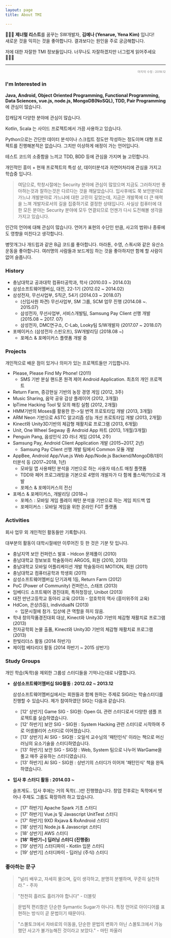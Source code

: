 ```yaml
---
layout: page
title: About TMI

---
```


<p class="message">
  👩🏻‍💻 <strong>제너럴 리스트</strong>를 꿈꾸는 SW개발자, <strong>김예나 (Yenarue, Yena Kim)</strong> 입니다!
  <br/>
  새로운 것을 익히는 것을 좋아합니다. 결과보다는 원인을 주로 궁금해합니다.
</p>

저에 대한 자잘한 TMI 정보들입니다. 너무나도 자잘하겠지만 너그럽게 읽어주세요 🙇🏻‍♀️

---
<div style="text-align: right; color: grey; font-size: 0.6rem">마지막 수정 : 2019.12</div>

### I'm Interested in

**Java, Android, Object Oriented Programming, Functional Programming, Data Sciences, vue.js, node.js, MongoDB(NoSQL),  TDD, Pair Programming** 에 관심이 많습니다.

잡캐답게 다양한 분야에 관심이 많습니다.

Kotlin, Scala 는 사이드 프로젝트에서 가끔 사용하고 있습니다.

Python으로는 간단한 데이터 분석이나 스크립트 정도만 작성하는 정도이며 대형 프로젝트를 진행해본적은 없습니다. 그치만 이상하게 애정이 가는 언어입니다.

테스트 코드의 소중함을 느끼고 TDD, BDD 등에 관심을 가지며 늘 고민합니다.

개인적인 흥미 + 현재 프로젝트의 특성 상, 데이터분석과 자연어처리에 관심을 가지고 학습중 입니다.

> 여담으로, 학창시절에는 Security 분야에 관심이 많았으며 지금도 그러하지만 좋아하는것과 잘하는것은 다르다는 것을 깨달았습니다. 입사후에도 쭉 보안분야로 가느냐 개발분야로 가느냐에 대한 고민이 깊었는데, 지금은 개발쪽에 더 큰 매력을 느껴 개발자로서의 길을 집중하기로 결정한 상태입니다. 사실상 컴퓨터에 대한 모든 분야는 Security 분야에 모두 연결되므로 언젠가 다시 도전해볼 생각을 가지고 있습니다.

인간의 언어에 대해 관심이 많습니다. 언어가 표현의 수단인 만큼, 사고의 범위나 종류에도 영향을 미친다고 생각합니다.

병맛개그나 개드립과 같은 B급 코드를 좋아합니다. 마라톤, 수영, 스쿼시와 같은 유산소 운동을 좋아합니다. 여러명의 사람들과 보드게임 하는 것을 좋아하지만 함께 할 사람이 없어 슬픕니다.

### History

* 충남대학교 공과대학 컴퓨터공학과, 학사 (2010.03 ~ 2014.03)
* 삼성소프트웨어멤버십, 대전, 22-1기 (2012.02 ~ 2014.02)
* 삼성전자, 무선사업부, S직군, 54기 (2014.03 ~ 2018.07)
  * (신입사원 파견) 무선사업부, SM 그룹, SCM 업무 진행 (2014.08 ~. 2015.07)
  * 삼성전자, 무선사업부, 서비스개발팀, Samsung Pay Client 선행 개발 (2015.08 ~ 2017. 07)
  * 삼성전자, DMC연구소, C-Lab, Looky팀 S/W개발자 (2017.07 ~ 2018.07)
* 포메이커스 (삼성전자 스핀오프), SW개발리딩 (2018.08 ~)
  * 포메스 & 포메이커스 플랫폼 개발 중

### Projects

개인적으로 배운 점이 있거나 의미가 있는 프로젝트들만 기입합니다.

* Please, Please Find My Phone! (2011)
  * SMS 기반 분실 핸드폰 원격 제어 Android Application. 최초의 개인 프로젝트
* Return Farm, 증강현실 기반의 농장 경영 게임 (2012, 3주)
* Music Sharing, 음악 공유 감상 플레이어 (2012, 3개월)
* IpTime Hacking Tool 및 모의 해킹 실험 (2012, 2개월)
* HMM기반의 Moses를 활용한 한->일 번역 프로토타입 개발 (2013, 3개월)
* ARM Neon 기반으로 ASTC 알고리즘 성능 개선 프로토타입 개발 (2013, 2개월)
* Kinect와 Unity3D기반의 체감형 재활치료 프로그램 (2013, 6개월)
* Unit, One Wheel Segway 중 Android App 파트 (2013, 1개월/3개월)
* Penguin Pang, 음성인식 2D 러너 게임 (2014, 2주)
* Samsung Pay, Android Client Application 개발 (2015~2017, 2년)
  * Samsung Pay Client 선행 개발 팀에서 Common 모듈 개발
* AppBee, Android App/Vue.js Web App/Node.js Backend/MongoDB/데이터분석 등 (2017~2018, 1년)
  * 모바일 앱 사용패턴 분석을 기반으로 하는 사용자 테스트 매칭 플랫폼
  * TDD와 페어 프로그래밍을 기본으로 4명의 개발자가 다 함께 풀스택(?!)으로 개발
  * 포메스 & 포메이커스의 전신
* 포메스 & 포메이커스, 개발리딩 (2018~)
  * 포메스 : 모바일 게임 플레이 패턴 분석을 기반으로 하는 게임 피드백 앱
  * 포메이커스 : 모바일 게임을 위한 온라인 FGT 플랫폼

### Activities

회사 업무 외 개인적인 활동들만 기록합니다.

대부분의 활동이 대학시절에만 이루어진 듯 한 것은 기분 탓 입니다.

* 충남지역 보안 컨퍼런스 발표 - Hdcon 문제풀이 (2010)
* 충남대학교 정보보호 학술동아리 ARGOS, 회원 (2010, 2013)
* 충남대학교 모바일 어플리케이션 개발 학술동아리 MOTION, 회원 (2011)
* 충남대학교 컴퓨터공학과 학생회 (2011)
* 삼성소프트웨어멤버십 단기과제 1등, Return Farm (2012)
* PoC (Power of Community) 컨퍼런스, 스태프 (2013)
* 임베디드 소프트웨어 경진대회, 특허청장상, Unibot (2013)
* 대전 만년고등학교 동아리 교육 (2013) - 암호학의 역사 (흥미위주의 교육)
* HdCon, 은상(5등), individualN (2013)
  * 입문시절에 참가. 입상에 큰 역할을 하지 않음.
* 학내 창의작품경진대회 대상, Kinect와 Unity3D 기반의 체감형 재활치료 프로그램 (2013)
* 전자공학회 논물 출품, Kinect와 Unity3D 기반의 체감형 재활치료 프로그램 (2013)
* 한빛리더스 활동 (2014 하반기)
* 제이펍 베타리더 활동 (2014 하반기 ~ 2015 상반기)

### Study Groups

개인 학습(독학)을 제외한 그룹성 스터디들을 기억나는대로 나열합니다.

* **삼성소프트웨어멤버십 SIG활동 : 2012.02 ~ 2013.12**

  삼성소프트웨어멤버십에서는 회원들과 함께 원하는 주제로 SIG라는 학술스터디를 진행할 수 있습니다. 제가 참여하였던 SIG는 다음과 같습니다.

  * [12' 상반기] Game SIG - SIG원: Open GL 관련 스터디로서 다양한 샘플 프로젝트를 실습하였습니다.
  * [12' 하반기] 보안 SIG - SIG원 : System Hacking 관련 스터디로 시작하여 주로 어셈블리어 스터디로 이어졌습니다. 
  * [13' 상반기] AI SIG - SIG원 : 오일석 교수님의 '패턴인식' 이라는 책으로 머신러닝의 요소기술을 스터디하였습니다.
  * [13' 하반기] 보안 SIG - SIG장 : Web, System 팀으로 나누어 WarGame을 풀고 매주 공유하는 스터디였습니다.
  * [13' 하반기] AI SIG - SIG원 : 상반기의 스터디가 이어져 '패턴인식' 책을 완독하였습니다.

* **입사 후 스터디 활동 : 2014.03 ~** 

  슬프게도.. 입사 후에는 거의 독학(...)만 진행했습니다. 창업 전후로는 독학에서 벗어나 주제도 그룹도 확장하려 하고 있습니다.

  * [17' 하반기] Apache Spark 기초 스터디
  * [17' 하반기] Vue.js 및 Javascript UnitTest 스터디
  * [17' 하반기] 9XD Rxjava & RxAndroid 스터디
  * [18' 상반기] Node.js & Javascript 스터디
  * [18' 상반기] AWS 스터디
  * **[18' 하반기~] 딥러닝 스터디 (진행중)**
  * [19' 상반기] 스터디파이 - Kotlin 입문 스터디
  * [19' 상반기] 스터디파이 - 딥러닝 (주식) 스터디

### 좋아하는 문구

> "널리 배우고, 자세히 물으며, 깊이 생각하고, 분명히 분별하며, 꾸준히 실천하라." - 주자

> "천천히 흘러도 흘러가야 합니다" - 더블릿

> 문법적 편리함은 단순한 Symantic Sugar가 아니다. 특정 언어로 아이디어를 표현하는 방식이 곧 문법이기 때문이다.

> "스몰토크에서 자바로의 이동을, 단순한 문법의 변화가 아닌 스몰토크에서 가능했던 사고가 불가능해진 것이라고 보았다." - 마틴 파울러